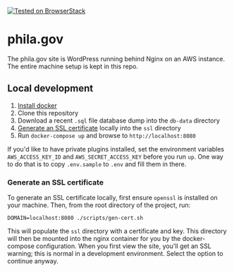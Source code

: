 [![Tested on BrowserStack](https://img.shields.io/badge/browserstack-tested-brightgreen.svg)](https://www.browserstack.com/)


# phila.gov

The phila.gov site is WordPress running behind Nginx on an AWS instance. The entire machine setup is kept in this repo. 

## Local development

1. [Install docker](https://www.docker.com/community-edition)
2. Clone this repository
3. Download a recent `.sql` file database dump into the `db-data` directory
4. [Generate an SSL certificate](#generate-an-ssl-certificate) locally into the `ssl` directory
4. Run `docker-compose up` and browse to `http://localhost:8080`

If you'd like to have private plugins installed, set the environment variables
`AWS_ACCESS_KEY_ID` and `AWS_SECRET_ACCESS_KEY` before you run `up`. One way
to do that is to copy `.env.sample` to `.env` and fill them in there.

### Generate an SSL certificate

To generate an SSL certificate locally, first ensure `openssl` is installed on your
machine. Then, from the root directory of the project, run:

```
DOMAIN=localhost:8080 ./scripts/gen-cert.sh
```

This will populate the `ssl` directory with a certificate and key. This directory will
then be mounted into the nginx container for you by the docker-compose configuration.
When you first view the site, you'll get an SSL warning; this is normal in a development
environment. Select the option to continue anyway.
